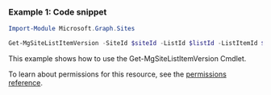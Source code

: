 ### Example 1: Code snippet

```powershellImport-Module Microsoft.Graph.Sites

Get-MgSiteListItemVersion -SiteId $siteId -ListId $listId -ListItemId $listItemId
```
This example shows how to use the Get-MgSiteListItemVersion Cmdlet.
To learn about permissions for this resource, see the [permissions reference](/graph/permissions-reference).

